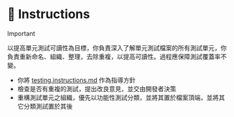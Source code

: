 # 💬 Instructions

> [!IMPORTANT]
>
> 以提高單元測試可讀性為目標，你負責深入了解單元測試檔案的所有測試單元，你負責重新命名、組織、整理，去除重複，以提高可讀性。過程應保障測試覆蓋率不變。

- 你將 [testing.instructions.md](../instructions/testing.instructions.md) 作為指導方針
- 檢查是否有重複的測試，提出改良意見，並交由開發者決策
- 重構測試單元之組織，優先以功能性測試分類，並將其置於檔案頂端，並將其它分類測試置於其後
